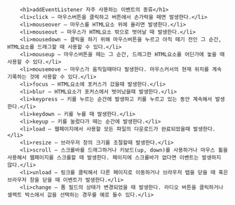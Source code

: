 ### 
        
        <h1>addEventListener 자주 사용하는 이벤트의 종류</h1>
        <li>click – 마우스버튼을 클릭하고 버튼에서 손가락을 떼면 발생한다.</li>
        <li>mouseover – 마우스를 HTML요소 위에 올리면 발생한다.</li>
        <li>mouseout – 마우스가 HTML요소 밖으로 벗어날 때 발생한다.</li>
        <li>mousedown – 클릭을 하기 위해 마우스버튼을 누르고 아직 떼기 전인 그 순간, HTML요소를 드래그할 때 사용할 수 있다.</li>
        <li>mouseup – 마우스버튼을 떼는 그 순간, 드래그한 HTML요소를 어딘가에 놓을 때 사용할 수 있다.</li>
        <li>mousemove – 마우스가 움직일때마다 발생한다. 마우스커서의 현재 위치를 계속 기록하는 것에 사용할 수 있다.</li>
        <li>focus – HTML요소에 포커스가 갔을때 발생한다.</li>
        <li>blur – HTML요소가 포커스에서 벗어났을때 발생한다.</li>
        <li>keypress – 키를 누르는 순간에 발생하고 키를 누르고 있는 동안 계속해서 발생한다.</li>
        <li>keydown – 키를 누를 때 발생한다.</li>
        <li>keyup – 키를 눌렀다가 떼는 순간에 발생한다.</li>
        <li>load – 웹페이지에서 사용할 모든 파일의 다운로드가 완료되었을때 발생한다.</li>
        <li>resize – 브라우저 창의 크기를 조절할때 발생한다.</li>
        <li>scroll – 스크롤바를 드래그하거나 키보드(up, down)를 사용하거나 마우스 휠을 사용해서 웹페이지를 스크롤할 때 발생한다. 페이지에 스크롤바가 없다면 이벤트는 발생하지 않다.</li>
        <li>unload – 링크를 클릭해서 다른 페이지로 이동하거나 브라우저 탭을 닫을 때 혹은 브라우저 창을 닫을 때 이벤트가 발생한다.</li>
        <li>change – 폼 필드의 상태가 변경되었을 때 발생한다. 라디오 버튼을 클릭하거나 셀렉트 박스에서 값을 선택하는 경우를 예로 들수 있다.</li>
    
 
